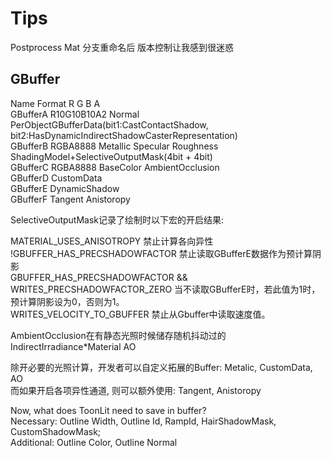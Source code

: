 # Tips
Postprocess Mat
分支重命名后 版本控制让我感到很迷惑  

## GBuffer
Name            Format          R           G           B           A  
GBufferA        R10G10B10A2     Normal                              PerObjectGBufferData(bit1:CastContactShadow, bit2:HasDynamicIndirectShadowCasterRepresentation)  
GBufferB        RGBA8888        Metallic    Specular    Roughness   ShadingModel+SelectiveOutputMask(4bit + 4bit)  
GBufferC        RGBA8888        BaseColor                           AmbientOcclusion  
GBufferD                        CustomData  
GBufferE                        DynamicShadow  
GBufferF                        Tangent                             Anistoropy  


SelectiveOutputMask记录了绘制时以下宏的开启结果:  

MATERIAL_USES_ANISOTROPY 禁止计算各向异性  
!GBUFFER_HAS_PRECSHADOWFACTOR 禁止读取GBufferE数据作为预计算阴影  
GBUFFER_HAS_PRECSHADOWFACTOR && WRITES_PRECSHADOWFACTOR_ZERO 当不读取GBufferE时，若此值为1时，预计算阴影设为0，否则为1。  
WRITES_VELOCITY_TO_GBUFFER 禁止从Gbuffer中读取速度值。  

AmbientOcclusion在有静态光照时候储存随机抖动过的IndirectIrradiance*Material AO  

除开必要的光照计算，开发者可以自定义拓展的Buffer: Metalic, CustomData, AO  
而如果开启各项异性通道, 则可以额外使用: Tangent, Anistoropy  

Now, what does ToonLit need to save in buffer?  
Necessary: Outline Width, Outline Id, RampId, HairShadowMask, CustomShadowMask;  
Additional: Outline Color, Outline Normal  
